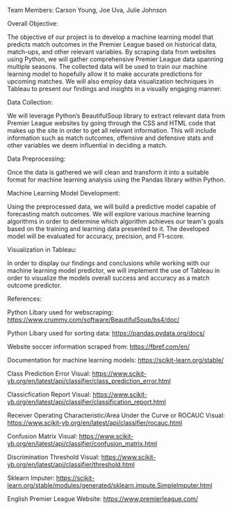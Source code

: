 Team Members: Carson Young, Joe Uva, Julie Johnson

Overall Objective:

The objective of our project is to develop a machine learning model that predicts match outcomes in the Premier League based on historical data, match-ups, and other relevant variables. By scraping data from websites using Python, we will gather comprehensive Premier League data spanning multiple seasons. The collected data will be used to train our machine learning model to hopefully allow it to make accurate predictions for upcoming matches. We will also employ data visualization techniques in Tableau to present our findings and insights in a visually engaging manner.

Data Collection:

We will leverage Python’s BeautifulSoup library to extract relevant data from Premier League websites by going through the CSS and HTML code that makes up the site in order to get all relevant information. This will include information such as match outcomes, offensive and defensive stats and other variables we deem influential in deciding a match.

Data Preprocessing:

Once the data is gathered we will clean and transform it into a suitable format for machine learning analysis using the Pandas library within Python.

Machine Learning Model Development:

Using the preprocessed data, we will build a predictive model capable of forecasting match outcomes. We will explore various machine learning algorithms in order to determine which algorithm achieves our team's goals based on the training and learning data presented to it. The developed model will be evaluated for accuracy, precision, and F1-score.

Visualization in Tableau:

In order to display our findings and conclusions while working with our machine learning model predictor, we will implement the use of Tableau in order to visualize the models overall success and accuracy as a match outcome predictor.



References:

Python Libary used for webscraping: https://www.crummy.com/software/BeautifulSoup/bs4/doc/

Python Libary used for sorting data: https://pandas.pydata.org/docs/

Website soccer information scraped from: https://fbref.com/en/

Documentation for machine learning models: https://scikit-learn.org/stable/

Class Prediction Error Visual: https://www.scikit-yb.org/en/latest/api/classifier/class_prediction_error.html

Classicfication Report Visual: https://www.scikit-yb.org/en/latest/api/classifier/classification_report.html

Receiver Operating Characteristic/Area Under the Curve or ROCAUC Visual: https://www.scikit-yb.org/en/latest/api/classifier/rocauc.html

Confusion Matrix Visual: https://www.scikit-yb.org/en/latest/api/classifier/confusion_matrix.html

Discrimination Threshold Visual: https://www.scikit-yb.org/en/latest/api/classifier/threshold.html

Sklearn Imputer: https://scikit-learn.org/stable/modules/generated/sklearn.impute.SimpleImputer.html

English Premier League Website: https://www.premierleague.com/

